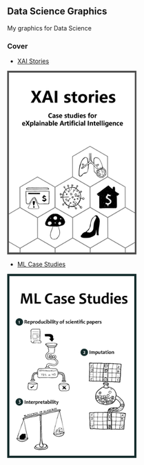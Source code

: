 ## Data Science Graphics
My graphics for Data Science


### Cover
- [XAI Stories](https://pbiecek.github.io/xai_stories/)

<img src="Graphics/Cover/cover_xai_stories.png" align="center" width="300"/>

- [ML Case Studies](https://mini-pw.github.io/2020L-WB-Book/)

<img src="Graphics/Cover/cover_WB_book.png" align="center" width="300"/>
